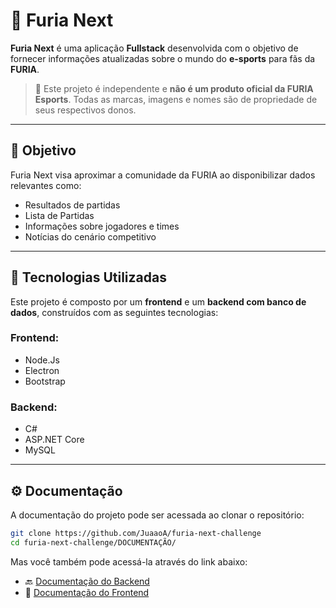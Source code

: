 # 🦁 Furia Next

**Furia Next** é uma aplicação **Fullstack** desenvolvida com o objetivo de fornecer informações atualizadas sobre o mundo do **e-sports** para fãs da **FURIA**.

> 🚫 Este projeto é independente e **não é um produto oficial da FURIA Esports**. Todas as marcas, imagens e nomes são de propriedade de seus respectivos donos.

---

## 📌 Objetivo

Furia Next visa aproximar a comunidade da FURIA ao disponibilizar dados relevantes como:
- Resultados de partidas
- Lista de Partidas
- Informações sobre jogadores e times
- Notícias do cenário competitivo

---

## 🧪 Tecnologias Utilizadas

Este projeto é composto por um **frontend** e um **backend com banco de dados**, construídos com as seguintes tecnologias:

### Frontend:
- Node.Js
- Electron
- Bootstrap

### Backend:
- C#
- ASP.NET Core
- MySQL

---

## ⚙️ Documentação

A documentação do projeto pode ser acessada ao clonar o repositório:

```bash
git clone https://github.com/JuaaoA/furia-next-challenge
cd furia-next-challenge/DOCUMENTAÇÃO/
```

Mas você também pode acessá-la através do link abaixo:

- 🔙 [Documentação do Backend](https://drive.google.com/file/d/1yMZC6iy6Lz2fIZ1sbVpbBTbEJZXpVKTt/view?usp=sharing)
- 🎨 [Documentação do Frontend](https://drive.google.com/file/d/1N5-Rh935vUsWXBbMizyi3DgChqk3Hrj2/view?usp=sharing)
